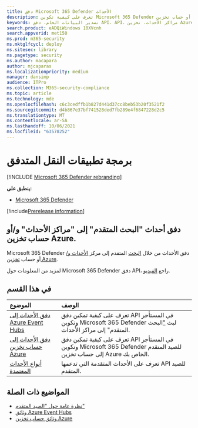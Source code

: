 ```yaml
---
title: دفق Microsoft 365 Defender الأحداث
description: تعرف على كيفية تكوين Microsoft 365 Defender لبث أحداث "الصيد المتقدم" إلى "مراكز الأحداث" أو حساب تخزين Azure
keywords: تصدير البيانات الخام، دفق API، API، مراكز الأحداث، تخزين Azure، حساب التخزين، البحث المتقدم، مشاركة البيانات الخام
search.product: eADQiWindows 10XVcnh
search.appverid: met150
ms.prod: m365-security
ms.mktglfcycl: deploy
ms.sitesec: library
ms.pagetype: security
ms.author: macapara
author: mjcaparas
ms.localizationpriority: medium
manager: dansimp
audience: ITPro
ms.collection: M365-security-compliance
ms.topic: article
ms.technology: mde
ms.openlocfilehash: c6c3cedffb1b827d441d37cc8beb53b20f3521f2
ms.sourcegitcommit: d4b867e37bf741528ded7fb289e4f6847228d2c5
ms.translationtype: MT
ms.contentlocale: ar-SA
ms.lasthandoff: 10/06/2021
ms.locfileid: "63578252"
---
```

# <a name="streaming-api"></a>برمجة تطبيقات النقل المتدفق

[!INCLUDE [Microsoft 365 Defender rebranding](../../includes/microsoft-defender.md)]

**ينطبق على:**
- [Microsoft 365 Defender](https://go.microsoft.com/fwlink/?linkid=2118804)

[!include[Prerelease information](../../includes/prerelease.md)]

## <a name="stream-advanced-hunting-events-to-event-hubs-andor-azure-storage-account"></a>دفق أحداث "البحث المتقدم" إلى "مراكز الأحداث" و/أو حساب تخزين Azure.

Microsoft 365 Defender دفق الأحداث من خلال [البحث](../defender/advanced-hunting-overview.md) المتقدم إلى مركز [الأحداث و/](/azure/event-hubs/)أو حساب [تخزين Azure](/azure/event-hubs/).

لمزيد من المعلومات حول Microsoft 365 Defender دفق API، راجع [الفيديو](https://www.microsoft.com/en-us/videoplayer/embed/RE4r4ga).

## <a name="in-this-section"></a>في هذا القسم

الموضوع | الوصف
:---|:---
[دفق الأحداث إلى Azure Event Hubs](streaming-api-event-hub.md)| تعرف على كيفية تمكين دفق API في المستأجر وتكوين Microsoft 365 Defender لبث ["](../defender/advanced-hunting-overview.md)البحث المتقدم" إلى مراكز الأحداث.
[دفق الأحداث إلى حساب تخزين Azure](streaming-api-storage.md)| تعرف على كيفية تمكين دفق API في المستأجر وتكوين Microsoft 365 Defender للصيد المتقدم إلى حساب تخزين Azure الخاص بك.[](advanced-hunting-overview.md)
[أنواع الأحداث المعتمدة](supported-event-types.md) | تعرف على الأحداث المتقدمة التي تدعمها API للصيد المتقدم.


## <a name="related-topics"></a>المواضيع ذات الصلة
- [نظرة عامة حول "الصيد المتقدم"](../defender/advanced-hunting-overview.md)
- [وثائق Azure Event Hubs](/azure/event-hubs/)
- [وثائق حساب تخزين Azure](/azure/storage/common/storage-account-overview)
